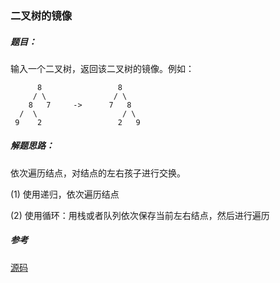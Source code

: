 ### 二叉树的镜像

##### 题目：

输入一个二叉树，返回该二叉树的镜像。例如：

          8                 8
         / \               / \
        8   7     ->      7   8
      /  \                   / \
     9    2                 2   9

##### 解题思路：

依次遍历结点，对结点的左右孩子进行交换。

(1) 使用递归，依次遍历结点

(2) 使用循环：用栈或者队列依次保存当前左右结点，然后进行遍历

##### 参考

[源码](./Main.java)